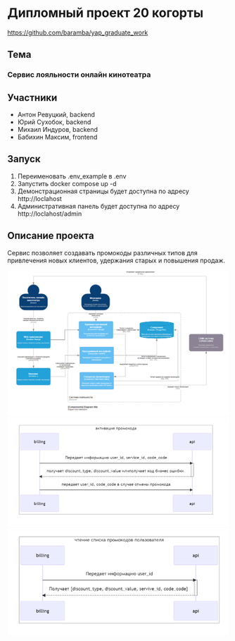 # Дипломный проект 20 когорты 

https://github.com/baramba/yap_graduate_work

## Тема
### Сервис лояльности онлайн кинотеатра

## Участники
* Антон Ревуцкий, backend
* Юрий Сухобок, backend
* Михаил Индуров, backend
* Бабихин Максим, frontend
  
  
## Запуск
1. Переименовать .env_example в .env
2. Запустить docker compose up -d
3. Демонстрационная страницы будет доступна по адресу http://loclahost
4. Административная панель будет доступна по адресу http://loclahost/admin


## Описание проекта

Сервис позволяет создавать промокоды различных типов для привлечения новых клиентов, удержания старых и повышения продаж.


![image](./docs/c4.png)
![image](./docs/seq1.png)
![image](./docs/seq2.png)

